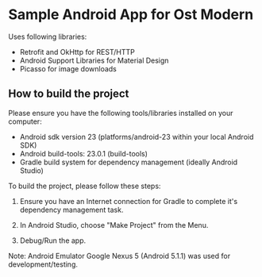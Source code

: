# Sample Android App for Ost Modern

Uses following libraries:
* Retrofit and OkHttp for REST/HTTP
* Android Support Libraries for Material Design
* Picasso for image downloads

## How to build the project

Please ensure you have the following tools/libraries installed on your computer:
* Android sdk version 23 (platforms/android-23 within your local Android SDK)
* Android build-tools: 23.0.1 (build-tools)
* Gradle build system for dependency management (ideally Android Studio)

To build the project, please follow these steps:

1. Ensure you have an Internet connection for Gradle to complete it's dependency management task.

2. In Android Studio, choose "Make Project" from the Menu.

3. Debug/Run the app.

Note: Android Emulator Google Nexus 5 (Android 5.1.1) was used for development/testing.

